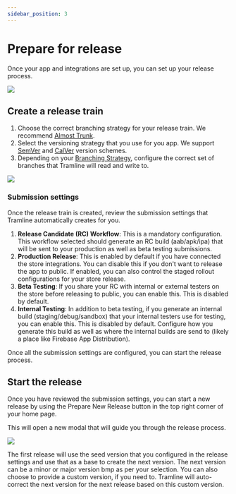 ```yaml
---
sidebar_position: 3
---
```


# Prepare for release

Once your app and integrations are set up, you can set up your release process.

![](/img/setup-first-release.png)

## Create a release train

1. Choose the correct branching strategy for your release train. We recommend [Almost Trunk](using-tramline/branching-strategies#almost-trunk).
2. Select the versioning strategy that you use for you app. We support [SemVer](using-tramline/versioning-strategies#semver) and [CalVer](using-tramline/versioning-strategies) version schemes.
3. Depending on your [Branching Strategy](using-tramline/branching-strategy), configure the correct set of branches that Tramline will read and write to.

![](/img/create-new-train.png)

### Submission settings

Once the release train is created, review the submission settings that Tramline automatically creates for you.

1. **Release Candidate (RC) Workflow**: This is a mandatory configuration. This workflow selected should generate an RC build (aab/apk/ipa) that will be sent to your production as well as beta testing submissions.
2. **Production Release**: This is enabled by default if you have connected the store integrations. You can disable this if you don't want to release the app to public. If enabled, you can also control the staged rollout configurations for your store release.
3. **Beta Testing**: If you share your RC with internal or external testers on the store before releasing to public, you can enable this. This is disabled by default.
4. **Internal Testing**: In addition to beta testing, if you generate an internal build (staging/debug/sandbox) that your internal testers use for testing, you can enable this. This is disabled by default. Configure how you generate this build as well as where the internal builds are send to (likely a place like Firebase App Distribution).

Once all the submission settings are configured, you can start the release process.

## Start the release

Once you have reviewed the submission settings, you can start a new release by using the Prepare New Release button in the top right corner of your home page.

This will open a new modal that will guide you through the release process.

![](/img/prepare-new-release.png)

The first release will use the seed version that you configured in the release settings and use that as a base to create the next version. The next version can be a minor or major version bmp as per your selection. You can also choose to provide a custom version, if you need to. Tramline will auto-correct the next version for the next release based on this custom version.
